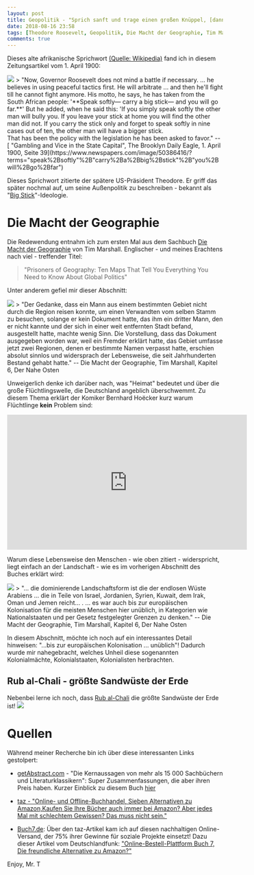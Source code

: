 ```yaml
---
layout: post
title: Geopolitik - "Sprich sanft und trage einen großen Knüppel, [dann] wirst du weit kommen."
date: 2018-08-16 23:58
tags: [Theodore Roosevelt, Geopolitik, Die Macht der Geographie, Tim Marshall, Big Stick]
comments: true
---
```


Dieses alte afrikanische Sprichwort [(Quelle: Wikipedia)](https://de.wikipedia.org/wiki/Theodore_Roosevelt#Außenpolitik) fand ich in diesem Zeitungsartikel vom 1. April 1900:

<img src="{{site.baseurl}}/images/2018-08-16-Gambling-and-Vice-in-the-State-Capital_The Brooklyn-Daily-Eagle.png" class="fit image">
> "Now, Governor Roosevelt does not mind a battle if necessary. ... he believes in using peaceful tactics first. He will arbitrate ... and then he'll fight till he cannot fight anymore. His motto, he says, he has taken from the South African people: '**Speak softly— carry a big stick— and you will go far.**' But he added, when he said this: 'If you simply speak softly the other man will bully you. If you leave your stick at home you will find the other man did not. If you carry the stick only and forget to speak softly in nine cases out of ten, the other man will have a bigger stick.<br>
That has been the policy with the legislation he has been asked to favor."
-- [ "Gambling and Vice in the State Capital", The Brooklyn Daily Eagle, 1. April 1900, Seite 39](https://www.newspapers.com/image/50386416/?terms="speak%2Bsoftly"%2B"carry%2Ba%2Bbig%2Bstick"%2B"you%2Bwill%2Bgo%2Bfar")

Dieses Sprichwort zitierte der spätere US-Präsident Theodore. Er griff das später nochmal auf, um seine Außenpolitik zu beschreiben - bekannt als "[Big Stick](https://de.wikipedia.org/wiki/Big_Stick)"-Ideologie.

# Die Macht der Geographie

Die Redewendung entnahm ich zum ersten Mal aus dem Sachbuch [Die Macht der Geographie](https://www.swr.de/swr2/wissen/impuls-sachbuchtipps-marshall-die-macht-der-geographie/-/id=661224/did=17537270/nid=661224/1lur4bg/index.html) von Tim Marshall. Englischer - und meines Erachtens nach viel - treffender Titel:

> "Prisoners of Geography: Ten Maps That Tell You Everything You Need to Know About Global Politics"

Unter anderem gefiel mir dieser Abschnitt:

<img src="{{site.baseurl}}/images/2018-08-16-die-macht-der-geographie.png" class="image left">
> "Der Gedanke, dass ein Mann aus einem bestimmten Gebiet nicht durch die Region reisen konnte, um einen Verwandten vom selben Stamm zu besuchen, solange er kein Dokument hatte, das ihm ein dritter Mann, den er nicht kannte und der sich in einer weit entfernten Stadt befand, ausgestellt hatte, machte wenig Sinn. Die Vorstellung, dass das Dokument ausgegeben worden war, weil ein Fremder erklärt hatte, das Gebiet umfasse jetzt zwei Regionen, denen er bestimmte Namen verpasst hatte, erschien absolut sinnlos und widersprach der Lebensweise, die seit Jahrhunderten Bestand gehabt hatte."
-- Die Macht der Geographie, Tim Marshall, Kapitel 6, Der Nahe Osten

Unweigerlich denke ich darüber nach, was "Heimat" bedeutet und über die große Flüchtlingswelle, die Deutschland angeblich überschwemmt. Zu diesem Thema erklärt der Komiker Bernhard Hoëcker kurz warum Flüchtlinge **kein** Problem sind:

<iframe width="560" height="315" src="https://www.youtube.com/embed/uyiXR_vIIGo" frameborder="0" allow="autoplay; encrypted-media" allowfullscreen></iframe>

Warum diese Lebensweise den Menschen - wie oben zitiert - widerspricht, liegt einfach an der Landschaft - wie es im vorherigen Abschnitt des Buches erklärt wird:

<img src="{{site.baseurl}}/images/2018-08-16-Empty_quarter_german.png" class="image right">
> "... die dominierende Landschaftsform ist die der endlosen Wüste Arabiens ... die in Teile von Israel, Jordanien, Syrien, Kuwait, dem Irak, Oman und Jemen reicht... . ... es war auch bis zur europäischen Kolonisation für die meisten Menschen hier unüblich, in Kategorien wie Nationalstaaten und per Gesetz festgelegter Grenzen zu denken."
-- Die Macht der Geographie, Tim Marshall, Kapitel 6, Der Nahe Osten

In diesem Abschnitt, möchte ich noch auf ein interessantes Detail hinweisen: "...bis zur europäischen Kolonisation ... unüblich"! Dadurch wurde mir nahegebracht, welches Unheil diese sogenannten Kolonialmächte, Kolonialstaaten, Kolonialisten herbrachten.

## Rub al-Chali - größte Sandwüste der Erde
Nebenbei lerne ich noch, dass [Rub al-Chali](https://de.wikipedia.org/wiki/Rub_al-Chali) die größte Sandwüste der Erde ist!
<img src="{{site.baseurl}}/images/2018-08-16-Empty_quarter_Arabia.png" class="fit image">


# Quellen
Während meiner Recherche bin ich über diese interessanten Links gestolpert:

- [getAbstract.com](https://www.getabstract.com/de/) - "Die Kernaussagen von mehr als 15 000 Sachbüchern und Literaturklassikern": Super Zusammenfassungen, die aber ihren Preis haben. Kurzer Einblick zu diesem Buch [hier](https://www.getabstract.com/de/zusammenfassung/wirtschaft-und-politik/die-macht-der-geographie/31132)

-  [taz - "Online- und Offline-Buchhandel, Sieben Alternativen zu Amazon,Kaufen Sie Ihre Bücher auch immer bei Amazon? Aber jedes Mal mit schlechtem Gewissen? Das muss nicht sein."](http://www.taz.de/!5025935/)

- [Buch7.de](https://www.buch7.de): Über den taz-Artikel kam ich auf diesen nachhaltigen Online-Versand, der 75% ihrer Gewinne für soziale Projekte einsetzt! Dazu dieser Artikel vom Deutschlandfunk: ["Online-Bestell-Plattform Buch 7, Die freundliche Alternative zu Amazon?"](https://www.deutschlandfunkkultur.de/online-bestell-plattform-buch-7-die-freundliche-alternative.1270.de.html?dram:article_id=373906)

Enjoy, Mr. T